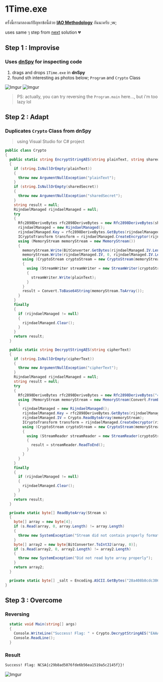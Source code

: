 # 1Time.exe

ครั้งนี้เรามาลองแก้ปัญหาข้อนี้ด้วย [**IAO Methodology**](https://www.youtube.com/watch?v=dQw4w9WgXcQ) กันนะครับ ;w;

uses same ๆ step from [next](LoveYouToo.md) solution 💔

## Step 1 : Improvise 
### Uses [dnSpy](https://github.com/dnSpy/dnSpy) for inspecting code
1. drags and drops `1Time.exe` in **dnSpy**
2. found sth interesting as photos below; `Program` and `Crypto` Class

![Imgur](https://imgur.com/jVl9ite.png)
![Imgur](https://imgur.com/OUdBqVe.png)

> PS: actually, you can try reversing the `Program.main` here..., but i'm too lazy lol

## Step 2 : Adapt
### Duplicates `Crypto` Class from dnSpy
> using Visual Studio for C# project
```cs
public class Crypto
{
  public static string EncryptStringAES(string plainText, string sharedSecret)
  {
    if (string.IsNullOrEmpty(plainText))
    {
      throw new ArgumentNullException("plainText");
    }
    if (string.IsNullOrEmpty(sharedSecret))
    {
      throw new ArgumentNullException("sharedSecret");
    }
    string result = null;
    RijndaelManaged rijndaelManaged = null;
    try
    {
      Rfc2898DeriveBytes rfc2898DeriveBytes = new Rfc2898DeriveBytes(sharedSecret, Crypto._salt);
      rijndaelManaged = new RijndaelManaged();
      rijndaelManaged.Key = rfc2898DeriveBytes.GetBytes(rijndaelManaged.KeySize / 8);
      ICryptoTransform transform = rijndaelManaged.CreateEncryptor(rijndaelManaged.Key, rijndaelManaged.IV);
      using (MemoryStream memoryStream = new MemoryStream())
      {
        memoryStream.Write(BitConverter.GetBytes(rijndaelManaged.IV.Length), 0, 4);
        memoryStream.Write(rijndaelManaged.IV, 0, rijndaelManaged.IV.Length);
        using (CryptoStream cryptoStream = new CryptoStream(memoryStream, transform, CryptoStreamMode.Write))
        {
          using (StreamWriter streamWriter = new StreamWriter(cryptoStream))
          {
            streamWriter.Write(plainText);
          }
        }
        result = Convert.ToBase64String(memoryStream.ToArray());
      }
    }
    finally
    {
      if (rijndaelManaged != null)
      {
        rijndaelManaged.Clear();
      }
    }
    return result;
  }

  public static string DecryptStringAES(string cipherText)
  {
    if (string.IsNullOrEmpty(cipherText))
    {
      throw new ArgumentNullException("cipherText");
    }
    RijndaelManaged rijndaelManaged = null;
    string result = null;
    try
    {
      Rfc2898DeriveBytes rfc2898DeriveBytes = new Rfc2898DeriveBytes("4c 69 54 74 31 65 44 40 67", Crypto._salt);
      using (MemoryStream memoryStream = new MemoryStream(Convert.FromBase64String(cipherText)))
      {
        rijndaelManaged = new RijndaelManaged();
        rijndaelManaged.Key = rfc2898DeriveBytes.GetBytes(rijndaelManaged.KeySize / 8);
        rijndaelManaged.IV = Crypto.ReadByteArray(memoryStream);
        ICryptoTransform transform = rijndaelManaged.CreateDecryptor(rijndaelManaged.Key, rijndaelManaged.IV);
        using (CryptoStream cryptoStream = new CryptoStream(memoryStream, transform, CryptoStreamMode.Read))
        {
          using (StreamReader streamReader = new StreamReader(cryptoStream))
          {
            result = streamReader.ReadToEnd();
          }
        }
      }
    }
    finally
    {
      if (rijndaelManaged != null)
      {
        rijndaelManaged.Clear();
      }
    }
    return result;
  }

  private static byte[] ReadByteArray(Stream s)
  {
    byte[] array = new byte[4];
    if (s.Read(array, 0, array.Length) != array.Length)
    {
      throw new SystemException("Stream did not contain properly formatted byte array");
    }
    byte[] array2 = new byte[BitConverter.ToInt32(array, 0)];
    if (s.Read(array2, 0, array2.Length) != array2.Length)
    {
      throw new SystemException("Did not read byte array properly");
    }
    return array2;
  }

  private static byte[] _salt = Encoding.ASCII.GetBytes("28a408b8cdc386749bfb345975fb76bb");
}
``` 

## Step 3 : Overcome
### Reversing
```cs
  static void Main(string[] args)
  {
    Console.WriteLine("Success! Flag: " + Crypto.DecryptStringAES("EAAAAJA/nSl4G+Bk/dKAHebLp8xicPH2HRuZthGOXVe5P46HEYd3h2f8MTXHUy4jkrCsDp6PRPK0+mah3E1Z7VPtMQc=") + "!");
    Console.ReadLine();
  }
```
### Result
```cmd
Success! Flag: NCSA{c29b8ad5076fde6b56ea1519a5c2145f}}!
```

![Imgur](https://i.imgur.com/77otpco.jpeg)
